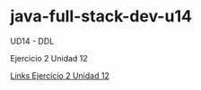 # java-full-stack-dev-u14
UD14 - DDL

Ejercicio 2 Unidad 12 

[Links Ejercicio 2 Unidad 12](https://github.com/JagaScripts/java-full-stack-dev-u14/blob/master/ejercicio2unidad12/README.md "Ejercicio 2 de la unidad 12")
